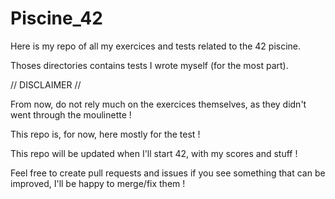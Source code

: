 # Piscine_42

Here is my repo of all my exercices and tests related to the 42 piscine.

Thoses directories contains tests I wrote myself (for the most part).

// DISCLAIMER //

From now, do not rely much on the exercices themselves, as they didn't went through the moulinette !

This repo is, for now, here mostly for the test !


This repo will be updated when I'll start 42, with my scores and stuff !

Feel free to create pull requests and issues if you see something that can be improved, I'll be happy to merge/fix them !